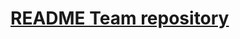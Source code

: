 # [README Team repository](https://github.com/TessaViergever/team-connecting-people-realtime-web-app#interactief-samenwerken-aan-de-verzorging-van-een-virtuele-plant)
